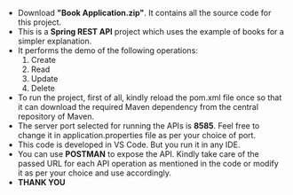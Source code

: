 - Download **"Book Application.zip"**. It contains all the source code for this project.
- This is a **Spring REST API** project which uses the example of books for a simpler explanation.
- It performs the demo of the following operations:
  1. Create 
  2. Read
  3. Update
  4. Delete
- To run the project, first of all, kindly reload the pom.xml file once so that it can download the required Maven dependency from the central repository of Maven.
- The server port selected for running the APIs is **8585**. Feel free to change it in application.properties file as per your choice of port.
- This code is developed in VS Code. But you run it in any IDE.
- You can use **POSTMAN** to expose the API. Kindly take care of the passed URL for each API operation as mentioned in the code or modify it as per your choice and use accordingly.
- **THANK YOU**
